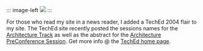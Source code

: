 ::: image-left
[![](http://hawkblogstorage.blob.core.windows.net/blog-content/20040211-2359-teched-architecture-track/teched2004.gif)](http://go.microsoft.com/?LinkID=404299)
:::

For those who read my site in a news reader, I added a TechEd 2004 flair
to my site. The TechEd site recently posted the sessions names for the
[Architecture Track](http://www.msteched.com/content/breakouts.aspx#a7c12aff-c193-4de3-977c-a8623c7acbe3)
as well as the abstract for the [Architecture PreConference
Session](http://www.msteched.com/content/precons.aspx#PRC003). Get more
info @ the [TechEd home page](http://go.microsoft.com/?LinkID=404299).
